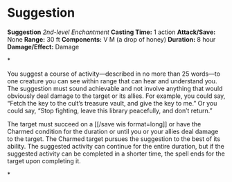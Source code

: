 # Suggestion

**Suggestion**
_2nd-level Enchantment_
**Casting Time:** 1 action
**Attack/Save:** None
**Range:** 30 ft
**Components:** V M (a drop of honey)
**Duration:** 8 hour
**Damage/Effect:** Damage

*<p>You suggest a course of activity—described in no more than 25 words—to one creature you can see within range that can hear and understand you. The suggestion must sound achievable and not involve anything that would obviously deal damage to the target or its allies. For example, you could say, “Fetch the key to the cult’s treasure vault, and give the key to me.” Or you could say, “Stop fighting, leave this library peacefully, and don’t return.”

The target must succeed on a [[/save wis format=long]] or have the Charmed condition for the duration or until you or your allies deal damage to the target. The Charmed target pursues the suggestion to the best of its ability. The suggested activity can continue for the entire duration, but if the suggested activity can be completed in a shorter time, the spell ends for the target upon completing it.</p>*